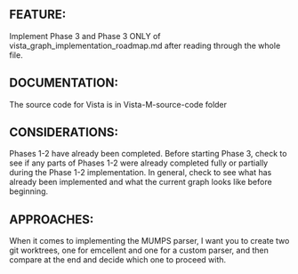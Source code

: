 ## FEATURE:

Implement Phase 3 and Phase 3 ONLY of vista_graph_implementation_roadmap.md after reading through the whole file. 


## DOCUMENTATION:

The source code for Vista is in Vista-M-source-code folder

## CONSIDERATIONS:

Phases 1-2 have already been completed. 
Before starting Phase 3, check to see if any parts of Phases 1-2 were already completed fully or partially during the Phase 1-2 implementation. In general, check to see what has already been implemented and what the current graph looks like before beginning. 

## APPROACHES:
When it comes to implementing the MUMPS parser, I want you to create two git worktrees, one for emcellent and one for a custom parser, and then compare at the end and decide which one to proceed with.